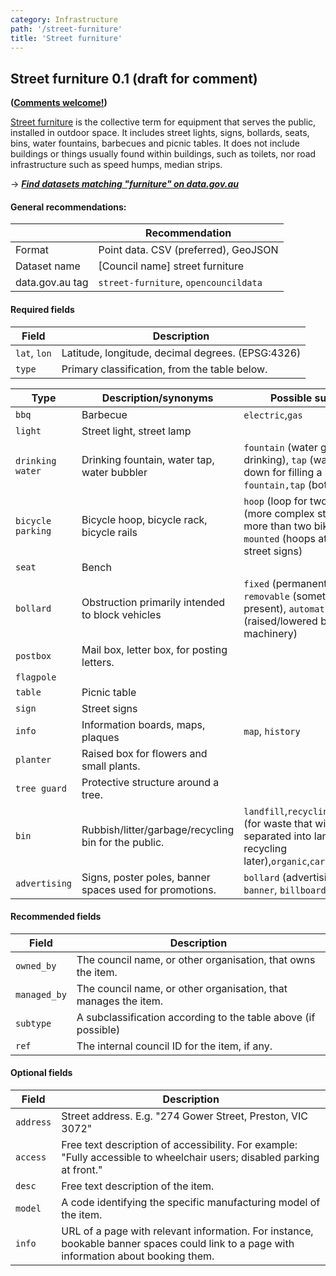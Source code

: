 ```yaml
---
category: Infrastructure
path: '/street-furniture'
title: 'Street furniture'
---
```

## Street furniture 0.1 (draft for comment)
**([Comments welcome!](https://github.com/okfnau/open-council-data/issues))**

[Street furniture](https://en.wikipedia.org/wiki/Street_furniture) is the collective term for equipment that serves the public, installed in outdoor space. It includes street lights, signs, bollards, seats, bins, water fountains, barbecues and picnic tables. It does not include buildings or things usually found within buildings, such as toilets, nor road infrastructure such as speed humps, median strips.

&rarr; <i>**[Find datasets matching "furniture" on data.gov.au](https://data.gov.au/dataset?q=furniture&sort=extras_harvest_portal+asc%2C+score+desc)**</i>

#### General recommendations:

&nbsp;| Recommendation
------|------------
Format| Point data. CSV (preferred), GeoJSON
Dataset name| [Council name] street furniture
data.gov.au tag| `street-furniture`, `opencouncildata`

#### Required fields

Field | Description
------|------------
`lat`, `lon`| Latitude, longitude, decimal degrees. (EPSG:4326) 
`type`| Primary classification, from the table below.

Type | Description/synonyms | Possible subtypes
---- |-------------|---------
`bbq`|Barbecue | `electric`,`gas`
`light`|Street light, street lamp
`drinking water`|Drinking fountain, water tap, water bubbler | `fountain` (water goes up for drinking), `tap` (water goes down for filling a bottle), `fountain,tap` (both)
`bicycle parking`|Bicycle hoop, bicycle rack, bicycle rails| `hoop` (loop for two bikes), `rack` (more complex structure for more than two bikes), `pole-mounted` (hoops attached to street signs)
`seat`|Bench
`bollard`|Obstruction primarily intended to block vehicles| `fixed` (permanently in place), `removable` (sometimes not present), `automatic` (raised/lowered by machinery)
`postbox`|Mail box, letter box, for posting letters.|
`flagpole`||
`table`|Picnic table
`sign`|Street signs
`info`|Information boards, maps, plaques|`map`, `history`
`planter`|Raised box for flowers and small plants.
`tree guard`|Protective structure around a tree.
`bin`|Rubbish/litter/garbage/recycling bin for the public.|`landfill`,`recycling`,`commingled` (for waste that will be separated into landfill and recycling later),`organic`,`cardboard`
`advertising`|Signs, poster poles, banner spaces used for promotions.|`bollard` (advertising column), `banner`, `billboard`

#### Recommended fields

Field | Description
------|------------
`owned_by`| The council name, or other organisation, that owns the item.
`managed_by`| The council name, or other organisation, that manages the item.
`subtype` | A subclassification according to the table above (if possible)
`ref`| The internal council ID for the item, if any.

#### Optional fields

Field | Description
------|------------
`address` | Street address. E.g. "274 Gower Street, Preston, VIC 3072"
`access`| Free text description of accessibility. For example: "Fully accessible to wheelchair users; disabled parking at front."
`desc`| Free text description of the item.
`model`|A code identifying the specific manufacturing model of the item.
`info`|URL of a page with relevant information. For instance, bookable banner spaces could link to a page with information about booking them.